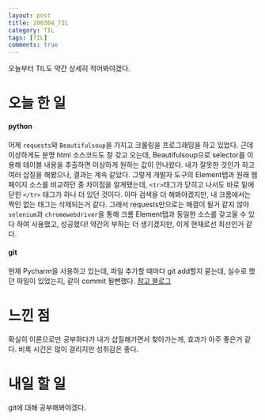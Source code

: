```yaml
---
layout: post
title: 200304_TIL
category: TIL
tags: [TIL]
comments: true
---
```


오늘부터 TIL도 약간 상세히 적어봐야겠다.

# 오늘 한 일
#### python
어제 `requests`와 `Beautifulsoup`을 가지고 크롤링을 프로그래밍을 하고 있었다. 근데 이상하게도 분명 html 소스코드도 잘 갖고 오는데, Beautifulsoup으로 selector를 이용해 테이블 내용을 추출하면 이상하게 원하는 값이 안나왔다. 내가 잘못한 것인가 하고 여러 삽질을 해봤으나, 결과는 계속 같았다.
그렇게 개발자 도구의 Element탭과 원래 웹 페이지 소스를 비교하던 중 차이점을 알게됐는데, `<tr>`태그가 닫히고 나서도 바로 밑에 닫힌 `</tr>` 태그가 하나 더 있던 것이다. 아마 검색을 더 해봐야겠지만, 내 크롬에서는 짝인 없는 태그는 삭제되는거 같다.
그래서 requests만으로는 해결이 될거 같지 않아 `selenium`과 `chromewebdriver`을 통해 크롬 Element탭과 동일한 소스를 갖고올 수 있다 하여 사용했고, 성공했다! 약간의 부하는 더 생기겠지만, 이게 현재로선 최선인거 같다.

#### git
현재 Pycharm을 사용하고 있는데, 파일 추가할 때마다 git add할지 묻는데, 실수로 했던 파일이 있었는지, 같이 commit 될뻔했다.
[참고 블로그](https://gmlwjd9405.github.io/2018/05/25/git-add-cancle.html)

# 느낀 점
확실히 이론으로만 공부하다가 내가 삽질해가면서 찾아가는게, 효과가 아주 좋은거 같다. 비록 시간은 많이 걸리지만 성취감은 좋다.

# 내일 할 일
git에 대해 공부해봐야겠다.
